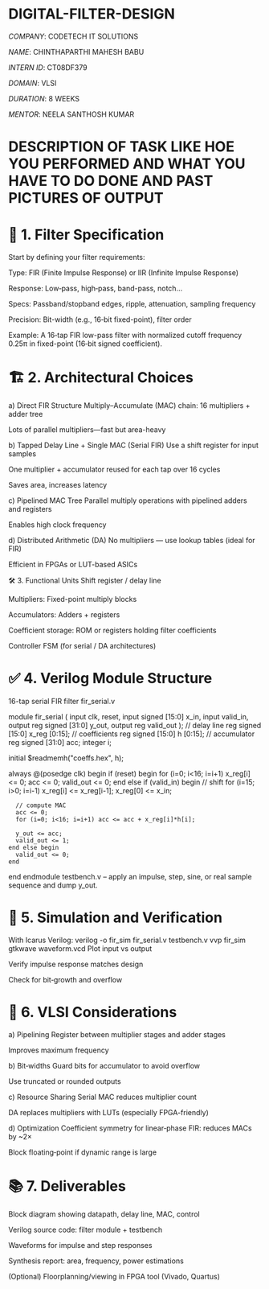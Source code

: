 # DIGITAL-FILTER-DESIGN

*COMPANY*: CODETECH IT SOLUTIONS

*NAME*: CHINTHAPARTHI MAHESH BABU

*INTERN ID*: CT08DF379

*DOMAIN*: VLSI

*DURATION*: 8 WEEKS

*MENTOR*: NEELA SANTHOSH KUMAR

# DESCRIPTION OF TASK LIKE HOE YOU PERFORMED AND WHAT YOU HAVE TO DO DONE AND PAST PICTURES OF OUTPUT

# 🎯 1. Filter Specification
Start by defining your filter requirements:

Type: FIR (Finite Impulse Response) or IIR (Infinite Impulse Response)

Response: Low‑pass, high‑pass, band-pass, notch…

Specs: Passband/stopband edges, ripple, attenuation, sampling frequency

Precision: Bit-width (e.g., 16‑bit fixed-point), filter order

Example: A 16‑tap FIR low-pass filter with normalized cutoff frequency 0.25π in fixed-point (16‑bit signed coefficient).

# 🏗 2. Architectural Choices
a) Direct FIR Structure
Multiply–Accumulate (MAC) chain: 16 multipliers + adder tree

Lots of parallel multipliers—fast but area-heavy

b) Tapped Delay Line + Single MAC (Serial FIR)
Use a shift register for input samples

One multiplier + accumulator reused for each tap over 16 cycles

Saves area, increases latency

c) Pipelined MAC Tree
Parallel multiply operations with pipelined adders and registers

Enables high clock frequency

d) Distributed Arithmetic (DA)
No multipliers — use lookup tables (ideal for FIR)

Efficient in FPGAs or LUT-based ASICs

🛠 3. Functional Units
Shift register / delay line

Multipliers: Fixed-point multiply blocks

Accumulators: Adders + registers

Coefficient storage: ROM or registers holding filter coefficients

Controller FSM (for serial / DA architectures)

# ✅ 4. Verilog Module Structure
 16-tap serial FIR filter
fir_serial.v


module fir_serial (
  input clk, reset,
  input signed [15:0] x_in,
  input valid_in,
  output reg signed [31:0] y_out,
  output reg valid_out
);
  // delay line
  reg signed [15:0] x_reg [0:15];
  // coefficients
  reg signed [15:0] h [0:15];
  // accumulator
  reg signed [31:0] acc;
  integer i;

  initial $readmemh("coeffs.hex", h);

  always @(posedge clk) begin
    if (reset) begin
      for (i=0; i<16; i=i+1) x_reg[i] <= 0;
      acc <= 0;
      valid_out <= 0;
    end else if (valid_in) begin
      // shift
      for (i=15; i>0; i=i-1) x_reg[i] <= x_reg[i-1];
      x_reg[0] <= x_in;

      // compute MAC
      acc <= 0;
      for (i=0; i<16; i=i+1) acc <= acc + x_reg[i]*h[i];

      y_out <= acc;
      valid_out <= 1;
    end else begin
      valid_out <= 0;
    end
  end
endmodule
testbench.v – apply an impulse, step, sine, or real sample sequence and dump y_out.

# 🔧 5. Simulation and Verification
With Icarus Verilog:
verilog -o fir_sim fir_serial.v testbench.v
vvp fir_sim
gtkwave waveform.vcd
Plot input vs output

Verify impulse response matches design

Check for bit‑growth and overflow

# 🧩 6. VLSI Considerations
a) Pipelining
Register between multiplier stages and adder stages

Improves maximum frequency

b) Bit‑widths
Guard bits for accumulator to avoid overflow

Use truncated or rounded outputs

c) Resource Sharing
Serial MAC reduces multiplier count

DA replaces multipliers with LUTs (especially FPGA-friendly)

d) Optimization
Coefficient symmetry for linear‑phase FIR: reduces MACs by ~2×

Block floating‑point if dynamic range is large

# 📚 7. Deliverables
Block diagram showing datapath, delay line, MAC, control

Verilog source code: filter module + testbench

Waveforms for impulse and step responses

Synthesis report: area, frequency, power estimations

(Optional) Floorplanning/viewing in FPGA tool (Vivado, Quartus)

